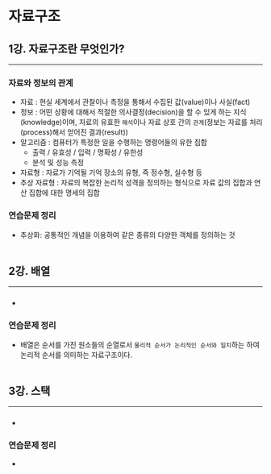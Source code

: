 # 자료구조

## 1강. 자료구조란 무엇인가?
<hr>

### 자료와 정보의 관계
+ 자료 : 현실 세계에서 관찰이나 측정을 통해서 수집된 값(value)이나 사실(fact)
+ 정보 : 어떤 상황에 대해서 적절한 의사결정(decision)을 할 수 있게 하는 지식(knowledge)이며, 자료의 유효한 ```해석```이나 자료 상호 간의 ```관계```(정보는 자료를 처리(process)해서 얻어진 결과(result))
+ 알고리즘 : 컴퓨터가 특정한 일을 수행하는 명령어들의 유한 집합
  + 출력 / 유효성 / 입력 / 명확성 / 유한성
  + 분석 및 성능 측정
+ 자료형 : 자료가 기억될 기억 장소의 유형, 즉 정수형, 실수형 등
+ 추상 자료형 : 자료의 복잡한 논리적 성격을 정의하는 형식으로 자료 값의 집합과 연산 집합에 대한 명세의 집합

### 연습문제 정리
+ 추상화: 공통적인 개념을 이용하여 같은 종류의 다양한 객체를 정의하는 것
<br><br>



## 2강. 배열
<hr>

### 
+ 

### 연습문제 정리
+ 배열은 순서를 가진 원소들의 순열로서 ```물리적 순서가 논리적인 순서와 일치```하는 하여 논리적 순서를 의미하는 자료구조이다.
<br><br>



## 3강. 스택
<hr>

### 
+

### 연습문제 정리
+ 
  <br><br>

